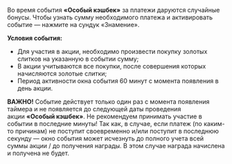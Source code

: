 Во время события **«Особый кэшбек»** за платежи даруются случайные бонусы. Чтобы узнать сумму необходимого платежа и активировать событие — нажмите на сундук «Знамение».  
  
**Условия события:** 

- Для участия в акции, необходимо произвести покупку золотых слитков на указанную в событии сумму; 
- В акции учитываются все покупки, после совершения которых начисляются золотые слитки;
- Период активности окна события 60 минут с момента появления в день акции.

   
**ВАЖНО!** Событие действует только один раз с момента появления таймера и не появляется до следующей даты проведения акции **«Особый кэшбек»**. Не рекомендуем принимать участие в событии в последние минуты! Так как, в случае, если платеж (по каким-то причинам) не поступит своевременно и/или поступит в последнюю секунду — окно события может исчезнуть до полного учета всей суммы акции / до получения награды. В этом случае награда начислена и получена не будет.
